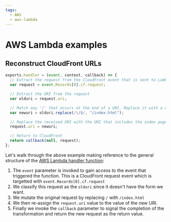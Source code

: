 ```yaml
---
tags:
  - AWS
  - aws-lambda
---
```


# AWS Lambda examples

## Reconstruct CloudFront URLs

```js
exports.handler = (event, context, callback) => {
  // Extract the request from the CloudFront event that is sent to Lambda@Edge
  var request = event.Records[0].cf.request;

  // Extract the URI from the request
  var olduri = request.uri;

  // Match any '/' that occurs at the end of a URI. Replace it with a default index
  var newuri = olduri.replace(/\/$/, "/index.html");

  // Replace the received URI with the URI that includes the index page
  request.uri = newuri;

  // Return to CloudFront
  return callback(null, request);
};
```

Let's walk through the above example making reference to the general structure
of the
[AWS Lambda handler function](Lambda_handler_function.md):

1. The `event` parameter is invoked to gain access to the event that triggered
   the function. This is a CloudFront request event which is targetted with
   `event.Records[0].cf.request`
2. We classify this request as the `olduri` since it doesn't have the form we
   want.
3. We mutate the original request by replacing `/` with `/index.html`
4. We then re-assign the `request.uri` value to the value of the new URI.
5. Finally we invoke the `callback` parameter to signal the completion of the
   transformation and return the new request as the return value.
